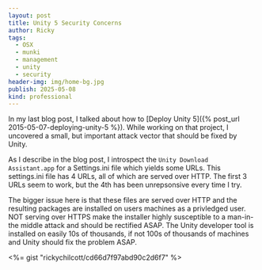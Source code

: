 ```yaml
---
layout: post
title: Unity 5 Security Concerns
author: Ricky
tags:
  - OSX
  - munki
  - management
  - unity
  - security
header-img: img/home-bg.jpg
publish: 2025-05-08
kind: professional
---
```

In my last blog post, I talked about how to [Deploy Unity 5]({% post_url 2015-05-07-deploying-unity-5 %}).  While working on that project, I uncovered a small, but important attack vector that should be fixed by Unity.

As I describe in the blog post, I introspect the ```Unity Download Assistant.app``` for a Settings.ini file which yields some URLs.  This settings.ini file has 4 URLs, all of which are served over HTTP.  The first 3 URLs seem to work, but the 4th has been unrepsonsive every time I try. 

The bigger issue here is that these files are served over HTTP and the resulting packages are installed on users machines as a privledged user. NOT serving over HTTPS make the installer highly susceptible to a man-in-the middle attack and should be rectified ASAP. The Unity developer tool is installed on easily 10s of thousands, if not 100s of thousands of machines and Unity should fix the problem ASAP.

<%= gist "rickychilcott/cd66d7f97abd90c2d6f7" %>